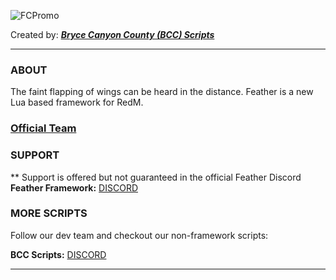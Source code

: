 ![FCPromo](https://github.com/FeatherFramework/.github/assets/10902965/106230e5-73bc-4d8f-a595-32799a4b6d98)

Created by: ***[Bryce Canyon County (BCC) Scripts](https://bcc-scripts.com/)***

___

### ABOUT
The faint flapping of wings can be heard in the distance. Feather is a new Lua based framework for RedM.

### [Official Team]([https://bcc-scripts.com/team](https://featherframework.net/team))

### SUPPORT

** Support is offered but not guaranteed in the official Feather
Discord
**Feather Framework:** [DISCORD](https://discord.gg/zBCPbPJGZw)

### MORE SCRIPTS

Follow our dev team and checkout our non-framework scripts:

**BCC Scripts:** [DISCORD](https://discord.gg/bNDpwruqwX)
___
